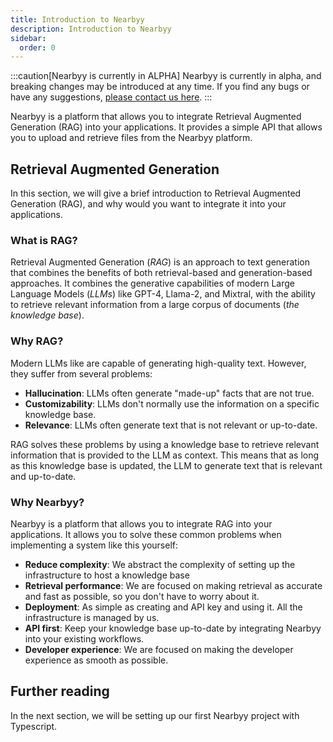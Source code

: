 ```yaml
---
title: Introduction to Nearbyy
description: Introduction to Nearbyy
sidebar:
  order: 0
---
```


:::caution[Nearbyy is currently in ALPHA]
Nearbyy is currently in alpha, and breaking changes may be introduced at any time. If you find any bugs or have any suggestions, [please contact us here](mailto:adpadillar25@gmail.com).
:::

Nearbyy is a platform that allows you to integrate Retrieval Augmented Generation (RAG) into your applications. It provides a simple API that allows you to upload and retrieve files from the Nearbyy platform.

## Retrieval Augmented Generation

In this section, we will give a brief introduction to Retrieval Augmented Generation (RAG), and why would you want to integrate it into your applications.

### What is RAG?

Retrieval Augmented Generation (_RAG_) is an approach to text generation that combines the benefits of both retrieval-based and generation-based approaches. It combines the generative capabilities of modern Large Language Models (_LLMs_) like GPT-4, Llama-2, and Mixtral, with the ability to retrieve relevant information from a large corpus of documents (_the knowledge base_).

### Why RAG?

Modern LLMs like are capable of generating high-quality text. However, they suffer from several problems:

- **Hallucination**: LLMs often generate "made-up" facts that are not true.
- **Customizability**: LLMs don't normally use the information on a specific knowledge base.
- **Relevance**: LLMs often generate text that is not relevant or up-to-date.

RAG solves these problems by using a knowledge base to retrieve relevant information that is provided to the LLM as context. This means that as long as this knowledge base is updated, the LLM to generate text that is relevant and up-to-date.

### Why Nearbyy?

Nearbyy is a platform that allows you to integrate RAG into your applications. It allows you to solve these common problems when implementing a system like this yourself:

- **Reduce complexity**: We abstract the complexity of setting up the infrastructure to host a knowledge base
- **Retrieval performance**: We are focused on making retrieval as accurate and fast as possible, so you don't have to worry about it.
- **Deployment**: As simple as creating and API key and using it. All the infrastructure is managed by us.
- **API first**: Keep your knowledge base up-to-date by integrating Nearbyy into your existing workflows.
- **Developer experience**: We are focused on making the developer experience as smooth as possible.

## Further reading

In the next section, we will be setting up our first Nearbyy project with Typescript.
